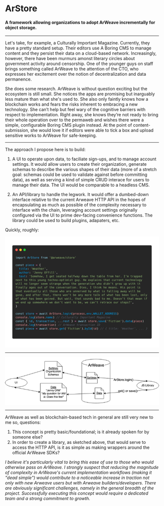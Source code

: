 # ArStore

#### A framework allowing organizations to adopt ArWeave incrementally for object storage. 

---

Let's take, for example, a Culturally Important Magazine. Currently, they have a pretty standard setup. Their editors use A Boring CMS to manage content and they persist their data on a cloud-based network. Increasingly, however, there have been murmurs amonst literary circles about government activity around censorship. One of the younger guys on staff brings something called ArWeave to the attention of the CTO, who expresses her excitement over the notion of decentralization and data permanence.  

She does some research. ArWeave is without question exciting but the ecosystem is still small. She notices the apps are promising but inarguably less mature than what she's used to. She also only faintly knows how a blockchain works and fears the risks inherent to embracing a new technology. She can’t help but feel wary of the cognitive barriers with respect to implementation. Right away, she knows they’re not ready to bring their whole operation over to the permaweb and wishes there were a simple, configurable Boring CMS plugin instead. At the point of content-submission, she would love it if editors were able to tick a box and upload sensitive works to ArWeave for safe-keeping.

---

The approach I propose here is to build:

1. A UI to operate upon data, to faciliate sign-ups, and to manage account settings. It would allow users to create their organization, generate schemas to describe the various shapes of their data (more of a stretch goal: schemas could be used to validate against before committing data), as well as serving a kind of simple CRUD interace for users to manage their data. The UI would be comparable to a headless CMS.

2. An API/library to handle the legwork. It would offer a dumbed-down interface relative to the current Arweave HTTP API in the hopes of encapsulating as much as possible of the complexity necessary to interface with the chain, leveraging account settings originally configured via the UI to prime dev-facing convenience functions. The library could be used to build plugins, adapaters, etc.

Quickly, roughly:

![library](https://github.com/duncanlettuce/ArStore/blob/concept/library.png)

---

![flowchart](https://github.com/duncanlettuce/ArStore/blob/concept/flowchart.png)

---

ArWeave as well as blockchain-based tech in general are still very new to me so, questions:

1. This concept is pretty basic/foundational; is it already spoken for by someone else?
2. In order to create a library, as sketched above, that would serve to access the HTTP API, is it as simple as making wrappers around the official ArWeave SDKs?

*I believe it's particularly vital to bring this ease of use to those who would otherwise pass on ArWeave. I strongly suspect that reducing the magnitude of complexity in ArWeave's current implementation workflows (making it "dead simple") would contribute to a noticeable increase in traction not only with new Arweave users but with Arweave builders/developers. There are obviously significant challenges, namely in the general breadth of the project. Successfully executing this concept would require a dedicated team and a strong commitment to growth.*

